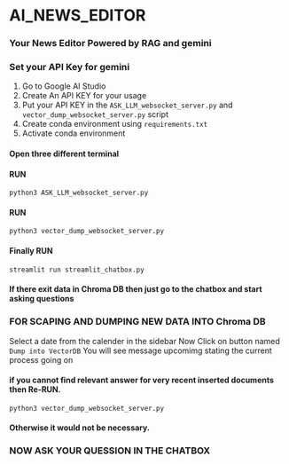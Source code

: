 # AI_NEWS_EDITOR
### Your News Editor Powered by RAG and gemini

### Set your API Key for gemini

1. Go to Google AI Studio
2. Create An API KEY for your usage 
3. Put your API KEY in the `ASK_LLM_websocket_server.py` and `vector_dump_websocket_server.py` script
4. Create conda environment using `requirements.txt`
5. Activate conda environment

#### Open three different terminal
#### RUN 
`python3 ASK_LLM_websocket_server.py`
#### RUN
`python3 vector_dump_websocket_server.py`
#### Finally RUN
`streamlit run streamlit_chatbox.py`

#### If there exit data in Chroma DB then just go to the chatbox and start asking questions

### FOR SCAPING AND DUMPING NEW DATA INTO Chroma DB

Select a date from the calender in the sidebar
Now Click on button named `Dump into VectorDB`
You will see message upcomimg stating the current process going on

#### if you cannot find relevant answer for very recent inserted documents then Re-RUN. 
`python3 vector_dump_websocket_server.py`

#### Otherwise it would not be necessary.
### NOW ASK YOUR QUESSION IN THE CHATBOX
